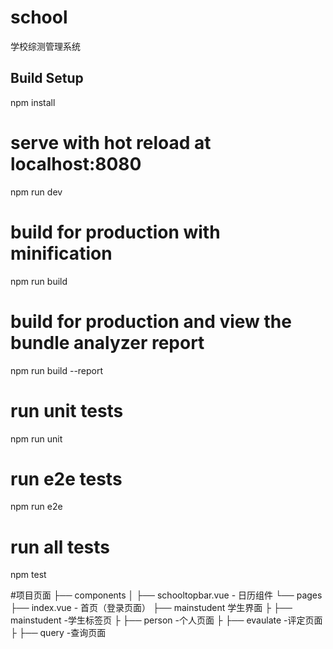 # school
学校综测管理系统

## Build Setup

npm install

# serve with hot reload at localhost:8080
npm run dev

# build for production with minification
npm run build

# build for production and view the bundle analyzer report
npm run build --report

# run unit tests
npm run unit

# run e2e tests
npm run e2e

# run all tests
npm test

#项目页面
├── components
│   ├── schooltopbar.vue - 日历组件
└── pages
        ├── index.vue - 首页（登录页面）
        ├── mainstudent 学生界面
        ├       ├── mainstudent  -学生标签页
        ├       ├── person       -个人页面
        ├       ├── evaulate     -评定页面
        ├       ├── query        -查询页面        
        